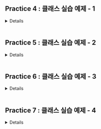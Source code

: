 ## Practice 4 : 클래스 실습 예제 - 1

<details>

### **[문제]** 듀얼에서 승리하자

추잡한 유희는 듀얼에서 어떻게든 승리하고자 한다. 유희를 도와 듀얼에서 승리해보자.

### **[설명]** 카드를 표현하기 위한 클래스와 생성자를 만들자

카드는 name(String), description(String), attack(int), defense(int)의 속성들을 갖는다.
<br>생성자는 카드의 이름을 입력받아 값을 할당해 주는 생성자를 만들면 된다

</details>
<br>

## Practice 5 : 클래스 실습 예제 - 2

<details>

### **[문제]** 듀얼에서 승리하자

추잡한 유희는 듀얼에서 어떻게든 승리하고자 한다. 유희를 도와 듀얼에서 승리해보자.

### **[설명]** 카드를 저장할 수 있는 클래스 배열을 만든 뒤 덱을 미리 설정해두자.

클래스 배열은 각각 deck[60], hand[5]의 이름과 크기를 갖는다
<br> 또한 생성자를 통해 덱의 0~4 인덱스에 미리 엑조디아 카드를 만들어보자
<br> 엑조디아 카드의 구성은 아래와 같으며 각 인덱스별 어느 카드가 위치할지는 상관 없다.
<img width="609" alt="스크린샷 2023-03-22 오후 12 20 24" src="https://user-images.githubusercontent.com/52846766/226793718-181c3279-a587-4fb4-8898-271820016dff.png"><br>
<img width="387" alt="스크린샷 2023-03-22 오후 12 21 22" src="https://user-images.githubusercontent.com/52846766/226793843-fe4e3ba6-e6eb-4a3b-83dc-4b4e61986243.png">

</details>
<br>

## Practice 6 : 클래스 실습 예제 - 3

<details>

### **[문제]** 듀얼에서 승리하자

추잡한 유희는 듀얼에서 어떻게든 승리하고자 한다. 유희를 도와 듀얼에서 승리해보자.

### **[설명]** 카드를 뽑을 수 있는 Draw Method를 구현해보자

deck 배열에서 순차적으로 카드를 뽑아 hand 배열로 옮길 수 있는 메서드를 구현해보자.

- 메서드는 static 형태로 Practice04 내에 구현하면 되며, 매개변수로 두 Card[](deck, hand)와 뽑아야 할 카드의 개수를 받아야 한다.
- 카드를 뽑을 경우, Deck 배열 내 각 인스턴스들의 인덱스는 1만큼 감소해야 한다 (1개씩 앞으로 옮겨져야 한다)

</details>
<br>

## Practice 7 : 클래스 실습 예제 - 4

<details>

### **[문제]** 듀얼에서 승리하자

추잡한 유희는 듀얼에서 어떻게든 승리하고자 한다. 유희를 도와 듀얼에서 승리해보자.

### **[설명]** 뽑은 카드를 확인하기 위한 checkHand() 메서드를 만들어보자

듀얼에서 승리하기 위해서는 서로 다른 5장의 엑조디아 카드가 필요하고, 지금 5장의 카드를 뽑은 상태이다.
<br> 승리 조건을 확인하기 위해 지금 뽑은 5장의 카드의 이름을 확인해보자
<br> 서로 다른 엑조디아 카드일 경우, 추잡한 유희는 이 듀얼에서 승리하게 될 것이다

</details>
<br>
